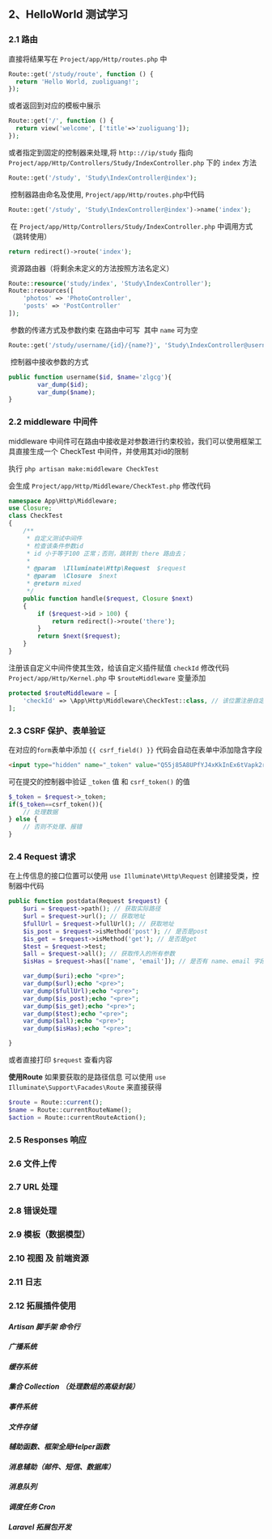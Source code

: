 ## 2、HelloWorld 测试学习
### 2.1 路由
  直接将结果写在 `Project/app/Http/routes.php` 中
```php
Route::get('/study/route', function () {
  return 'Hello World, zuoliguang!';
});
```
  或者返回到对应的模板中展示
```php
Route::get('/', function () {
  return view('welcome', ['title'=>'zuoliguang']);
});
```
  或者指定到固定的控制器来处理,将 `http:://ip/study` 指向 `Project/app/Http/Controllers/Study/IndexController.php` 下的 `index` 方法
```php
Route::get('/study', 'Study\IndexController@index');
```
  控制器路由命名及使用, `Project/app/Http/routes.php`中代码
```php
Route::get('/study', 'Study\IndexController@index')->name('index');
```
  在 `Project/app/Http/Controllers/Study/IndexController.php` 中调用方式（跳转使用）
```php
return redirect()->route('index');
```
  资源路由器（将剩余未定义的方法按照方法名定义）
```php
Route::resource('study/index', 'Study\IndexController');
Route::resources([
    'photos' => 'PhotoController',
    'posts' => 'PostController'
]);
```
  参数的传递方式及参数约束 在路由中可写  其中 `name` 可为空
```php
Route::get('/study/username/{id}/{name?}', 'Study\IndexController@username')->where(['id' => '[0-9]+','name' => '[A-Za-z]+']);
```
  控制器中接收参数的方式
```php
public function username($id, $name='zlgcg'){
		var_dump($id);
		var_dump($name);
}
```
### 2.2 middleware 中间件
middleware 中间件可在路由中接收是对参数进行约束校验，我们可以使用框架工具直接生成一个 CheckTest 中间件，并使用其对id的限制

执行 `php artisan make:middleware CheckTest`

会生成 `Project/app/Http/Middleware/CheckTest.php` 修改代码
```php
namespace App\Http\Middleware;
use Closure;
class CheckTest
{
    /**
     * 自定义测试中间件
     * 检查该条件参数id
     * id 小于等于100 正常；否则，跳转到 there 路由去；
     *
     * @param  \Illuminate\Http\Request  $request
     * @param  \Closure  $next
     * @return mixed
     */
    public function handle($request, Closure $next)
    {
        if ($request->id > 100) {
            return redirect()->route('there');
        }
        return $next($request);
    }
}
```
注册该自定义中间件使其生效，给该自定义插件赋值 `checkId` 修改代码 `Project/app/Http/Kernel.php` 中 `$routeMiddleware` 变量添加
```php
protected $routeMiddleware = [
	'checkId' => \App\Http\Middleware\CheckTest::class, // 该位置注册自定义的中间件 CheckTest
];
```

### 2.3 CSRF 保护、表单验证
在对应的`form`表单中添加 `{{ csrf_field() }}` 代码会自动在表单中添加隐含字段
```html
<input type="hidden" name="_token" value="Q55j85A8UPfYJ4xKkInEx6tVapk2r4zRacxhv0n0">
```
可在提交的控制器中验证 `_token` 值 和 `csrf_token()` 的值
```php
$_token = $request->_token;
if($_token==csrf_token()){
	// 处理数据
} else {
	// 否则不处理、报错
}
```
### 2.4 Request 请求
在上传信息的接口位置可以使用 `use Illuminate\Http\Request` 创建接受类，控制器中代码
```php
public function postdata(Request $request) {
	$uri = $request->path(); // 获取实际路径
	$url = $request->url(); // 获取地址
	$fullUrl = $request->fullUrl(); // 获取地址
	$is_post = $request->isMethod('post'); // 是否是post
	$is_get = $request->isMethod('get'); // 是否是get
	$test = $request->test;
	$all = $request->all(); // 获取传入的所有参数
	$isHas = $request->has(['name', 'email']); // 是否有 name、email 字段信息

	var_dump($uri);echo "<pre>";
	var_dump($url);echo "<pre>";
	var_dump($fullUrl);echo "<pre>";
	var_dump($is_post);echo "<pre>";
	var_dump($is_get);echo "<pre>";
	var_dump($test);echo "<pre>";
	var_dump($all);echo "<pre>";
	var_dump($isHas);echo "<pre>";

}
```
或者直接打印 `$request` 查看内容

**使用Route** 如果要获取的是路径信息 可以使用 `use Illuminate\Support\Facades\Route` 来直接获得
```php
$route = Route::current();
$name = Route::currentRouteName();
$action = Route::currentRouteAction();
```

### 2.5 Responses 响应
### 2.6 文件上传
### 2.7 URL 处理
### 2.8 错误处理
### 2.9 模板（数据模型）
### 2.10 视图 及 前端资源
### 2.11 日志
### 2.12 拓展插件使用
#### *Artisan 脚手架 命令行*
#### *广播系统*
#### *缓存系统*
#### *集合 Collection （处理数组的高级封装）*
#### *事件系统*
#### *文件存储*
#### *辅助函数、框架全局Helper函数*
#### *消息辅助（邮件、短信、数据库）*
#### *消息队列*
#### *调度任务 Cron*
#### *Laravel 拓展包开发*
